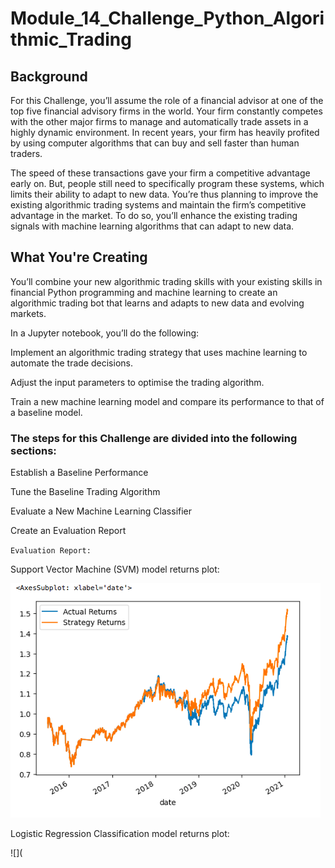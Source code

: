 # Module_14_Challenge_Python_Algorithmic_Trading

## Background
For this Challenge, you’ll assume the role of a financial advisor at one of the top five financial advisory firms in the world. Your firm constantly competes with the other major firms to manage and automatically trade assets in a highly dynamic environment. In recent years, your firm has heavily profited by using computer algorithms that can buy and sell faster than human traders.

The speed of these transactions gave your firm a competitive advantage early on. But, people still need to specifically program these systems, which limits their ability to adapt to new data. You’re thus planning to improve the existing algorithmic trading systems and maintain the firm’s competitive advantage in the market. To do so, you’ll enhance the existing trading signals with machine learning algorithms that can adapt to new data.

## What You're Creating
You’ll combine your new algorithmic trading skills with your existing skills in financial Python programming and machine learning to create an algorithmic trading bot that learns and adapts to new data and evolving markets.

In a Jupyter notebook, you’ll do the following:

Implement an algorithmic trading strategy that uses machine learning to automate the trade decisions.

Adjust the input parameters to optimise the trading algorithm.

Train a new machine learning model and compare its performance to that of a baseline model.

### The steps for this Challenge are divided into the following sections:

Establish a Baseline Performance

Tune the Baseline Trading Algorithm

Evaluate a New Machine Learning Classifier

Create an Evaluation Report

`Evaluation Report:`

Support Vector Machine (SVM) model returns plot:

![](SVM_model_plot.png)

Logistic Regression Classification model returns plot:

![](

